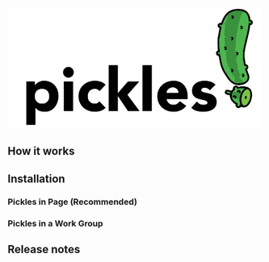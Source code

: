 
![pickles logo](/img/pickles-banner.png)

## How it works



## Installation



### Pickles in Page (Recommended)


### Pickles in a Work Group


## Release notes
